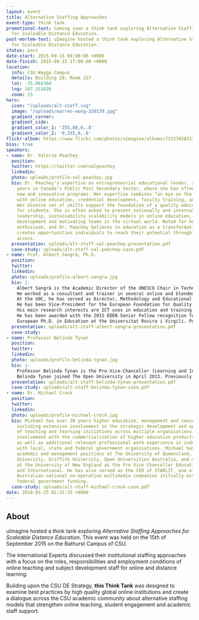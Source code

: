 ```yaml
---
layout: event
title: Alternative Staffing Approaches
event-type: think tank
promotional-text: Coming soon a think tank exploring Alternative Staffing Approaches
  for Scaleable Distance Education.
post-mortem-text: uImagine hosted a think tank exploring Alternative Staffing Approaches
  for Scaleable Distance Education.
status: past
date-start: 2015-09-15 09:00:00 +0000
date-finish: 2015-09-15 17:00:00 +0000
location:
  info: CSU Wagga Campus
  details: Building 29, Room 217
  lat: -35.064364
  lng: 147.351636
  zoom: 15
hero:
  icon: "/uploads/alt-staff.svg"
  image: "/uploads/warren-wong-320130.jpg"
  gradient_corner: 
  gradient_side: 
  gradient_color_1: '255,88,0,.8'
  gradient_color_2: '0,255,0,.8'
flickr-album: https://www.flickr.com/photos/uimagine/albums/72157658313869110
bios: true
speakers:
- name: Dr. Valerie Peachey
  position: 
  twitter: https://twitter.com/valpeachey
  linkedin: 
  photo: uploads/profile-val-peachey.jpg
  bio: Dr. Peachey’s expertise as entrepreneurial educational leader, spans over 25
    years in Canada’s Public Post Secondary Sector, where she has often created/initiated
    new and innovative programs. Her expertise combines “an eye on the bottom line”
    with online education, credential development, faculty training, and leadership.
    Her diverse set of skills support the foundation of a quality educational experience
    for students. She is often asked to present nationally and internationally on
    leadership, sustainability scalability models in online education, online faculty
    development and motivating teams in the virtual world. Noted for her infectious
    enthusiasm, and Dr. Peachey believes in education as a transformative agent, that
    creates opportunities individuals to reach their potential through open and flexible
    access.
  presentation: uploads/alt-staff-val-peachey-presentation.pdf
  case-study: uploads/alt-staff-val-peachey-case.pdf
- name: Prof. Albert Sangrà, Ph.D.
  position: 
  twitter: 
  linkedin: 
  photo: uploads/profile-albert-sangra.jpg
  bio: |-
    Albert Sangrà is the Academic Director of the UNESCO Chair in Technology and Education for Social Change at the Open University of Catalonia. He is a researcher at the Edul@b research group and full professor at the Psychology and Educational Sciences Department.
    He worked as a consultant and trainer in several online and blended education projects in Europe, the United States, Asia, and Australia, focusing on implementation strategies for the use of technology in teaching and learning, particularly online education and its quality. He has also served as a consultant for the World Bank Institute.
    At the UOC, he has served as Director, Methodology and Educational Innovation until 2004, being in charge of the educational model of the university; Director of the M.Sc. program in Education and ICT (e-learning) (2006-2012), and Director of the eLearn Center at UOC (2012-2014).
    He has been Vice-President for the European Foundation for Quality in E-Learning (EFQUEL) (2011-2014), and member of the Executive Committee of the European Distance and E-learning Network (EDEN) (2003-2009). He also served in the Advisory Board of the Portugal’s Universidade Aberta.
    His main research interests are ICT uses in education and training and, particularly, the policies, organization, management and leadership of e-learning implementation, and its quality assurance, and the professional development for online teaching.
    He has been awarded with the 2015 EDEN Senior Fellow recognition for having demonstrated excellence in professional practice in Open, Distance and E-Learning, and with the 2015 Award of Excellence in E-Learning from the World Education Congress.
    European Ph.D. in Education at the Universitat Rovira i Virgili. Postgraduate in Applications of Information Technology in ODE at The Open University of the UK, and Diploma on Strategic Use of IT in Education at Harvard University. BA in Education at the Universitat de Barcelona.
  presentation: uploads/alt-staff-albert-sangra-presentation.pdf
  case-study: 
- name: Professor Belinda Tynan
  position: 
  twitter: 
  linkedin: 
  photo: uploads/profile-belinda-tynan.jpg
  bio: |-
    Professor Belinda Tynan is the Pro-Vice-Chancellor (Learning and Innovation) and a Professor of Higher Education at the Open University, UK. Reporting to the Vice-Chancellor, the Pro-Vice-Chancellor for Learning and Innovation contributes to the strategic vision and mission of the University and has a focus on supporting student success by providing executive leadership in the areas of innovation, strategy and policy development, production, informal learning and research and scholarship in technology enhanced learning. The PVC (LI) is Chair of the Education Committee amongst others and is a driver of initiatives relating to learning and innovation. The role interacts across the University faculties, institutes and supporting portfolios.
    Belinda Tynan joined The Open University in April 2013. Previously, she was Pro-Vice-Chancellor Learning, Teaching and Quality at the University of Southern Queensland, Australia. She has a doctorate in education from the University of Western Australia and is an active researcher with expertise in technology enhanced learning, staff development and scholarship and learning and teaching pedagogy. She has 70 peer reviewed articles, books and book chapters and in excess 3000 views and more than 2500 downloads on ResearchGate. She is a frequently invited speaker, experienced postgraduate supervisor and has more than thirty years of experience in the education sector in Australia, New Zealand, Singapore and the UK. She has significant executive level leadership and management experience and was recently awarded her Principal Fellowship of the Higher Education Academy (UK). She has a doctorate from the University of Western Australia, several postgraduate certificates from the University of Melbourne and Australian Catholic University in education, curriculum and higher education and a Masters in online learning.
  presentation: uploads/alt-staff-belinda-tynan-presentation.pdf
  case-study: uploads/alt-staff-belinda-tynan-case.pdf
- name: Dr. Michael Crock
  position: 
  twitter: 
  linkedin: 
  photo: uploads/profile-michael-crock.jpg
  bio: Michael has over 30 years higher education, management and consulting experience,
    including extensive involvement in the strategic development and operationalization
    of teaching and learning initiatives across multiple organisations, significant
    involvement with the commercialisation of higher education products and services,
    as well as additional relevant professional work experience in industry and working
    with local, state and federal government organisations. Michael has held senior
    academic and management positions at The University of Queensland, Central Queensland
    University, Griffith University, Open Universities Australia, and most recently
    at the University of New England as the Pro Vice Chancellor Educational Innovation
    and International. He has also served as the CEO of STARLIT, one of six original
    Australian national co-operative multimedia companies initially established under
    federal government funding.
  case-study: uploads/alt-staff-michael-crock-case.pdf
date: 2018-05-25 02:31:25 +0000
---
```


## About

uImagine hosted a think tank exploring *Alternative Staffing Approaches for Scaleable Distance Education*. This event was held on the 15th of September 2015 on the Bathurst Campus of CSU.

The international Experts discussed their institutional staffing approaches with a focus on the roles, responsibilities and employment conditions of online teaching and subject development staff for online and distance learning.

Building upon the CSU DE Strategy, **this Think Tank** was designed to examine best practices by high quality global online institutions and create a dialogue across the CSU academic community about alternative staffing models that strengthen online teaching, student engagement and academic staff support.
